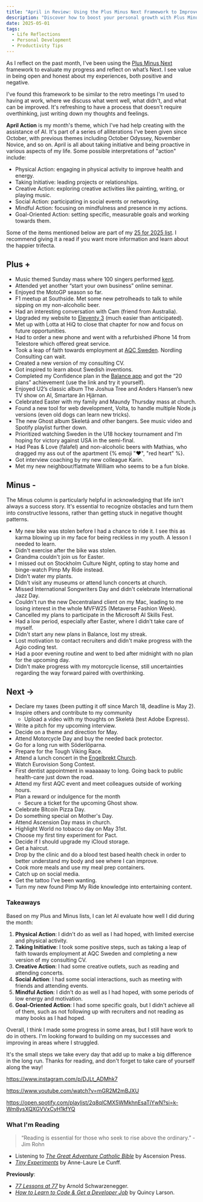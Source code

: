 ```yaml
---
title: "April in Review: Using the Plus Minus Next Framework to Improve My Life"
description: "Discover how to boost your personal growth with Plus Minus Next. Review your progress and look ahead to a brighter future - start now!"
date: 2025-05-01
tags:
  - Life Reflections
  - Personal Development
  - Productivity Tips
---
```

<style>{% include "css/embed.css" %}</style>

As I reflect on the past month, I've been using the [Plus Minus Next](https://nesslabs.com/plus-minus-next) framework to evaluate my progress and reflect on what’s Next. I see value in being open and honest about my experiences, both positive and negative.

I've found this framework to be similar to the retro meetings I'm used to having at work, where we discuss what went well, what didn't, and what can be improved. It's refreshing to have a process that doesn't require overthinking, just writing down my thoughts and feelings.

**April Action** is my month's theme, which I've had help creating with the assistance of AI. It's part of a series of alliterations I've been given since October, with previous themes including October Odyssey, November Novice, and so on. April is all about taking initiative and being proactive in various aspects of my life. Some possible interpretations of "action" include:

- Physical Action: engaging in physical activity to improve health and energy.
- Taking Initiative: leading projects or relationships.
- Creative Action: exploring creative activities like painting, writing, or playing music.
- Social Action: participating in social events or networking.
- Mindful Action: focusing on mindfulness and presence in my actions.
- Goal-Oriented Action: setting specific, measurable goals and working towards them.

Some of the items mentioned below are part of my [25 for 2025 list](/blog/happier-trifecta-2025). I recommend giving it a read if you want more information and learn about the happier trifecta.

## Plus +

- Music themed Sunday mass where 100 singers performed [kent](https://open.spotify.com/artist/4KXp3xtaz1wWXnu5u34eVX).
- Attended yet another “start your own business” online seminar.
- Enjoyed the MotoGP season so far.
- F1 meetup at Southside. Met some new petrolheads to talk to while sipping on my non-alcoholic beer.
- Had an interesting conversation with Cam (friend from Australia).
- Upgraded my website to [Eleventy 3](https://www.11ty.dev/blog/eleventy-v3/) (much easier than anticipated).
- Met up with Lotta at HiQ to close that chapter for now and focus on future opportunities.
- Had to order a new phone and went with a refurbished iPhone 14 from Telestore which offered great service.
- Took a leap of faith towards employment at [AQC Sweden](https://www.aqc.se/). Nordling Consulting can wait.
- Created a new version of my consulting CV.
- Got inspired to learn about Swedish inventions.
- Completed my Confidence plan in the [Balance app](https://www.balanceapp.com/referral-social) and got the “20 plans” achievement (use the link and try it yourself).
- Enjoyed U2’s classic album The Joshua Tree and Anders Hansen’s new TV show on AI, Smartare än Hjärnan.
- Celebrated Easter with my family and Maundy Thursday mass at church.
- Found a new tool for web development, Volta, to handle multiple Node.js versions (even old dogs can learn new tricks).
- The new Ghost album Skeletá and other bangers. See music video and Spotify playlist further down.
- Prioritized watching Sweden in the U18 hockey tournament and I’m hoping for victory against USA in the semi-final.
- Had Peas & Love (falafel) and non-alcoholic beers with Mathias, who dragged my ass out of the apartment {% emoji "❤️", "red heart" %}.
- Got interview coaching by my new colleague Karin.
- Met my new neighbour/flatmate William who seems to be a fun bloke.

## Minus -

The Minus column is particularly helpful in acknowledging that life isn't always a success story. It's essential to recognize obstacles and turn them into constructive lessons, rather than getting stuck in negative thought patterns.

- My new bike was stolen before I had a chance to ride it. I see this as karma blowing up in my face for being reckless in my youth. A lesson I needed to learn.
- Didn't exercise after the bike was stolen.
- Grandma couldn't join us for Easter.
- I missed out on Stockholm Culture Night, opting to stay home and binge-watch Pimp My Ride instead.
- Didn't water my plants.
- Didn't visit any museums or attend lunch concerts at church.
- Missed International Songwriters Day and didn't celebrate International Jazz Day.
- Couldn't run the new Decentraland client on my Mac, leading to me losing interest in the whole MVFW25 (Metaverse Fashion Week).
- Cancelled my plans to participate in the Microsoft AI Skills Fest.
- Had a low period, especially after Easter, where I didn't take care of myself.
- Didn't start any new plans in Balance, lost my streak.
- Lost motivation to contact recruiters and didn't make progress with the Agio coding test.
- Had a poor evening routine and went to bed after midnight with no plan for the upcoming day.
- Didn't make progress with my motorcycle license, still uncertainties regarding the way forward paired with overthinking.

## Next →

- Declare my taxes (been putting it off since March 18, deadline is May 2).
- Inspire others and contribute to my community
    - Upload a video with my thoughts on Skeletá (test Adobe Express).
- Write a pitch for my upcoming interview.
- Decide on a theme and direction for May.
- Attend Motorcycle Day and buy the needed back protector.
- Go for a long run with Söderlöparna.
- Prepare for the Tough Viking Race.
- Attend a lunch concert in the [Engelbrekt Church](https://en.wikipedia.org/wiki/Engelbrekt_Church).
- Watch Eurovision Song Contest.
- First dentist appointment in waaaaaay to long. Going back to public health-care just down the road.
- Attend my first AQC event and meet colleagues outside of working hours.
- Plan a reward or indulgence for the month
    - Secure a ticket for the upcoming Ghost show.
- Celebrate Bitcoin Pizza Day.
- Do something special on Mother's Day.
- Attend Ascension Day mass in church.
- Highlight World no tobacco day on May 31st.
- Choose my first tiny experiment for Pact.
- Decide if I should upgrade my iCloud storage.
- Get a haircut.
- Drop by the clinic and do a blood test based health check in order to better understand my body and see where I can improve.
- Cook more meals and use my meal prep containers.
- Catch up on social media.
- Get the tattoo I've been wanting.
- Turn my new found Pimp My Ride knowledge into entertaining content.

### Takeaways

Based on my Plus and Minus lists, I can let AI evaluate how well I did during the month:

1. **Physical Action**: I didn't do as well as I had hoped, with limited exercise and physical activity.
2. **Taking Initiative**: I took some positive steps, such as taking a leap of faith towards employment at AQC Sweden and completing a new version of my consulting CV.
3. **Creative Action**: I had some creative outlets, such as reading and attending concerts.
4. **Social Action**: I had some social interactions, such as meeting with friends and attending events.
5. **Mindful Action**: I didn't do as well as I had hoped, with some periods of low energy and motivation.
6. **Goal-Oriented Action**: I had some specific goals, but I didn't achieve all of them, such as not following up with recruiters and not reading as many books as I had hoped.

Overall, I think I made some progress in some areas, but I still have work to do in others. I'm looking forward to building on my successes and improving in areas where I struggled.

It's the small steps we take every day that add up to make a big difference in the long run. Thanks for reading, and don't forget to take care of yourself along the way!

https://www.instagram.com/p/DJLt_ADMhk7

https://www.youtube.com/watch?v=mGR2M2mBJXU

https://open.spotify.com/playlist/2q8qlCMX5WMkhnEsaTjYwN?si=k-Wm8ysXQXGVVxCyH1kfYQ

### What I'm Reading

> “Reading is essential for those who seek to rise above the ordinary.” - Jim Rohn

- Listening to [*The Great Adventure Catholic Bible*](https://ascensionpress.com/collections/the-great-adventure-bible) by Ascension Press.
- [*Tiny Experiments*](https://www.goodreads.com/book/show/214268997-tiny-experiments) by Anne-Laure Le Cunff.

**Previously**:
- [*77 Lessons at 77*](https://arnoldspumpclub.com/blogs/newsletter/77-life-lessons-arnold-schwarzenegger) by Arnold Schwarzenegger.
- [*How to Learn to Code & Get a Developer Job*](https://www.freecodecamp.org/news/learn-to-code-book) by Quincy Larson.
